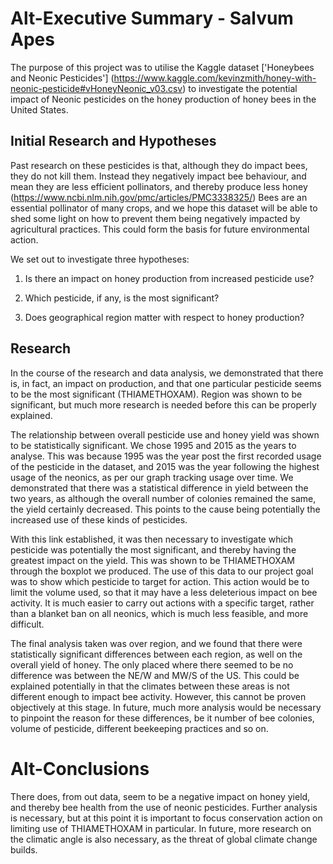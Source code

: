Alt-Executive Summary - Salvum Apes
===================================

The purpose of this project was to utilise the Kaggle dataset ['Honeybees and Neonic Pesticides']
(https://www.kaggle.com/kevinzmith/honey-with-neonic-pesticide#vHoneyNeonic_v03.csv)
to investigate the potential impact of Neonic pesticides on the honey production of honey bees in the United States.

## Initial Research and Hypotheses

Past research on these pesticides is that, although they do impact bees, they do not kill them. Instead they negatively impact
bee behaviour, and mean they are less efficient pollinators, and thereby produce less honey (https://www.ncbi.nlm.nih.gov/pmc/articles/PMC3338325/)
Bees are an essential pollinator of many crops, and we hope this dataset will be able to shed some light on how to prevent
them being negatively impacted by agricultural practices. This could form the basis for future environmental action. 


We set out to investigate three hypotheses:

1) Is there an impact on honey production from increased pesticide use?


2) Which pesticide, if any, is the most significant?


3) Does geographical region matter with respect to honey production?

## Research


In the course of the research and data analysis, we demonstrated that there is, in fact, an impact on production, and that 
one particular pesticide seems to be the most significant (THIAMETHOXAM). Region was shown to be significant, but much more
research is needed before this can be properly explained.

The relationship between overall pesticide use and honey yield was shown to be statistically significant. We chose 1995 and 
2015 as the years to analyse. This was because 1995 was the year post the first recorded usage of the pesticide in the dataset,
and 2015 was the year following the highest usage of the neonics, as per our graph tracking usage over time. We demonstrated that
there was a statistical difference in yield between the two years, as although the overall number of colonies remained the same, 
the yield certainly decreased. This points to the cause being potentially the increased use of these kinds of pesticides.

With this link established, it was then necessary to investigate which pesticide was potentially the most significant, and thereby
having the greatest impact on the yield. This was shown to be THIAMETHOXAM through the boxplot we produced. The use of this
data to our project goal was to show which pesticide to target for action. This action would be to limit the volume used,
so that it may have a less deleterious impact on bee activity. It is much easier to carry out actions with a specific target,
rather than a blanket ban on all neonics, which is much less feasible, and more difficult.

The final analysis taken was over region, and we found that there were statistically significant differences between each region,
as well on the overall yield of honey. The only placed where there seemed to be no difference was between the NE/W and MW/S of
the US. This could be explained potentially in that the climates between these areas is not different enough to impact bee 
activity. However, this cannot be proven objectively at this stage. In future, much more analysis would be necessary to 
pinpoint the reason for these differences, be it number of bee colonies, volume of pesticide, different beekeeping practices
and so on. 


Alt-Conclusions
===============

There does, from out data, seem to be a negative impact on honey yield, and thereby bee health from the use of neonic pesticides.
Further analysis is necessary, but at this point it is important to focus conservation action on limiting use of THIAMETHOXAM in
particular. In future, more research on the climatic angle is also necessary, as the threat of global climate change builds. 
